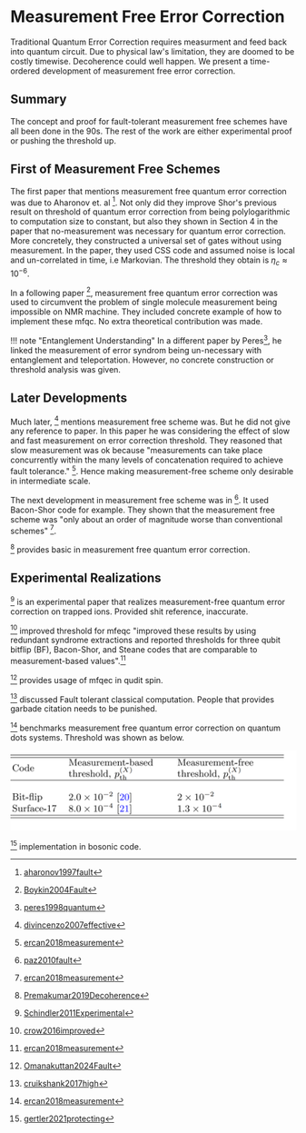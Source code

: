 # Measurement Free Error Correction

Traditional Quantum Error Correction requires measurment and feed back into
quantum circuit. Due to physical law's limitation, they are doomed to be costly
timewise. Decoherence could well happen. We present a time-ordered development
of measurement free error correction.

## Summary 
The concept and proof for fault-tolerant measurement free schemes have all been
done in the 90s. The rest of the work are either experimental proof or pushing
the threshold up.

## First of Measurement Free Schemes

The first paper that mentions measurement free quantum error correction was due
to Aharonov et. al [^4]. Not only did they improve Shor's previous result on
threshold of quantum error correction from being polylogarithmic to computation
size to constant, but also they shown in Section 4 in the paper that
no-measurement was necessary for quantum error correction. More concretely, they
constructed a universal set of gates without using measurement. In the paper,
they used CSS code and assumed noise is local and un-correlated in time, i.e
Markovian. The threshold they obtain is $\eta_c \approx 10^{-6}$.

In a following paper [^5], measurement free quantum error correction was used to
circumvent the problem of single molecule measurement being impossible on NMR
machine. They included concrete example of how to implement these mfqc. No extra
theoretical contribution was made.


!!! note "Entanglement Understanding"
    In a different paper by Peres[^6], he linked the measurement of error
    syndrom being un-necessary with entanglement and teleportation. However, no
    concrete construction or threshold analysis was given.
    
## Later Developments

Much later, [^2] mentions measurement free scheme was. But he did not give any
reference to paper. In this paper he was considering the effect of slow and fast
measurement on error correction threshold. They reasoned that slow measurement
was ok because "measurements can take place concurrently within the many levels
of concatenation required to achieve fault tolerance." [^12]. Hence making
measurement-free scheme only desirable in intermediate scale.

The next development in measurement free scheme was in [^3]. It used Bacon-Shor
code for example. They shown that the measurement free scheme was "only about an
order of magnitude worse than conventional schemes" [^12].

[^9] provides basic in measurement free quantum error correction. 

## Experimental Realizations

[^1] is an experimental paper that realizes measurement-free quantum error
correction on trapped ions. Provided shit reference, inaccurate.

[^7] improved threshold for mfeqc "improved these results by using redundant
syndrome extractions and reported thresholds for three qubit bitflip (BF),
Bacon-Shor, and Steane codes that are comparable to measurement-based values".[^12]

[^8] provides usage of mfqec in qudit spin. 

[^10] discussed Fault tolerant classical computation. People that provides
garbade citation needs to be punished.

[^12] benchmarks measurement free quantum error correction on quantum dots
systems. Threshold was shown as below.

![](threshold.png)

[^11] implementation in bosonic code.

[^1]: [Schindler2011Experimental](@cite)
[^2]: [divincenzo2007effective](@cite)
[^3]: [paz2010fault](@cite)
[^4]: [aharonov1997fault](@cite)
[^5]: [Boykin2004Fault](@cite)
[^6]: [peres1998quantum](@cite)
[^7]: [crow2016improved](@cite)
[^8]: [Omanakuttan2024Fault](@cite)
[^9]: [Premakumar2019Decoherence](@cite)
[^10]: [cruikshank2017high](@cite)
[^11]: [gertler2021protecting](@cite)
[^12]: [ercan2018measurement](@cite)

